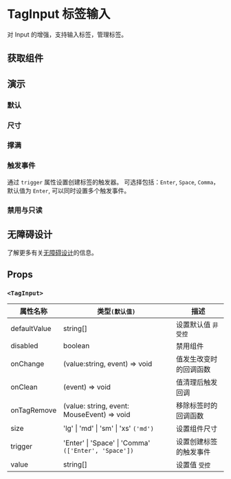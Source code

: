 # TagInput 标签输入

对 Input 的增强，支持输入标签，管理标签。

## 获取组件

<!--{include:(components/tag-input/fragments/import.md)}-->

## 演示

### 默认

<!--{include:`basic.md`}-->

### 尺寸

<!--{include:`size.md`}-->

### 撑满

<!--{include:`block.md`}-->

### 触发事件

通过 `trigger` 属性设置创建标签的触发器。 可选择包括：`Enter`, `Space`, `Comma`，默认值为 `Enter`, 可以同时设置多个触发事件。

<!--{include:`trigger.md`}-->

### 禁用与只读

<!--{include:`disabled.md`}-->

## 无障碍设计

了解更多有关[无障碍设计](/zh/guide/accessibility)的信息。

## Props

### `<TagInput>`

| 属性名称     | 类型`(默认值)`                                               | 描述                   |
| ------------ | ------------------------------------------------------------ | ---------------------- |
| defaultValue | string[]                                                     | 设置默认值 `非受控`    |
| disabled     | boolean                                                      | 禁用组件               |
| onChange     | (value:string, event) => void                                | 值发生改变时的回调函数 |
| onClean      | (event) => void                                              | 值清理后触发回调       |
| onTagRemove  | (value: string, event: MouseEvent) => void                   | 移除标签时的回调函数   |
| size         | 'lg' &#124; 'md' &#124; 'sm' &#124; 'xs' `('md')`            | 设置组件尺寸           |
| trigger      | 'Enter' &#124; 'Space' &#124; 'Comma' `(['Enter', 'Space'])` | 设置创建标签的触发事件 |
| value        | string[]                                                     | 设置值 `受控`          |
